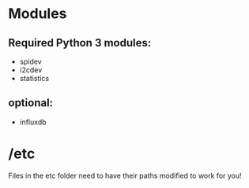 
# Modules

## Required Python 3 modules:
  * spidev
  * i2cdev
  * statistics

## optional:
  * influxdb

# /etc
Files in the etc folder need to have their paths modified to work for you!
